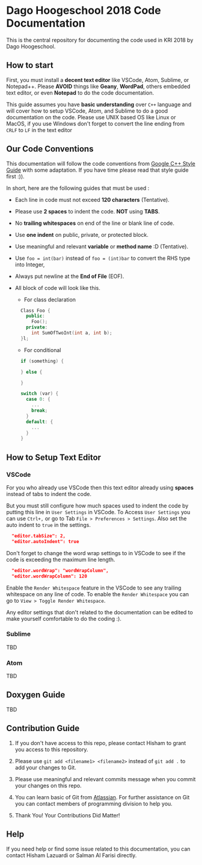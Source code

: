 # Dago Hoogeschool 2018 Code Documentation

This is the central repository for documenting the code used in KRI 2018 by Dago Hoogeschool.

## How to start

First, you must install a **decent text editor** like VSCode, Atom, Sublime, or Notepad++. Please **AVOID** things like **Geany**, **WordPad**, others embedded text editor, or even **Notepad** to do the code documentation.

This guide assumes you have **basic understanding** over `C++` language and will cover how to setup VSCode, Atom, and Sublime to do a good documentation on the code. Please use UNIX based OS like Linux or MacOS, if you use Windows don't forget to convert the line ending from `CRLF` to `LF` in the text editor

## Our Code Conventions

This documentation will follow the code conventions from [Google C++ Style Guide](https://google.github.io/styleguide/cppguide.html#Line_Length) with some adaptation. If you have time please read that style guide first :)).

In short, here are the following guides that must be used :

* Each line in code must not exceed **120 characters** (Tentative).

* Please use **2 spaces** to indent the code. **NOT** using **TABS**.

* No **trailing whitespaces** on end of the line or blank line of code.

* Use **one indent** on public, private, or protected block.

* Use meaningful and relevant **variable** or **method name** :D (Tentative).

* Use `foo = int(bar)` instead of `foo = (int)bar` to convert the RHS type into Integer,

* Always put newline at the **End of File** (EOF).

* All block of code will look like this.

  * For class declaration

  ```c++
    Class Foo {
      public:
        Foo();
      private:
        int SumOfTwoInt(int a, int b);
    }l;
  ```

  * For conditional

  ```c++
    if (something) {

    } else {

    }

    switch (var) {
      case 0: {
        ...
        break;
      }
      default: {
        ...
      }
    }
  ```

## How to Setup Text Editor

### VSCode

For you who already use VSCode then this text editor already using **spaces** instead of tabs to indent the code.

But you must still configure how much spaces used to indent the code by putting this line in `User Settings` in VSCode. To Access `User Settings` you can use `Ctrl+,` or go to Tab `File > Preferences > Settings`. Also set the auto indent to `true` in the settings.

```json
  "editor.tabSize": 2,
  "editor.autoIndent": true
```

Don't forget to change the word wrap settings to in VSCode to see if the code is exceeding the maximum line length.

```json
  "editor.wordWrap": "wordWrapColumn",
  "editor.wordWrapColumn": 120
```

Enable the `Render Whitespace` feature in the VSCode to see any trailing whitespace on any line of code. To enable the `Render Whitespace` you can go to `View > Toggle Render Whitespace`.

Any editor settings that don't related to the documentation can be edited to make yourself comfortable to do the coding :).

### Sublime

TBD

### Atom

TBD

## Doxygen Guide

TBD

## Contribution Guide

1. If you don't have access to this repo, please contact Hisham to grant you access to this repository.

2. Please use `git add <filename1> <filename2>` instead of `git add .` to add your changes to Git.

3. Please use meaningful and relevant commits message when you commit your changes on this repo.

4. You can learn basic of Git from [Atlassian](https://www.atlassian.com/git). For further assistance on Git you can contact members of programming division to help you.

5. Thank You! Your Contributions Did Matter!

## Help

If you need help or find some issue related to this documentation, you can contact Hisham Lazuardi or Salman Al Farisi directly.
